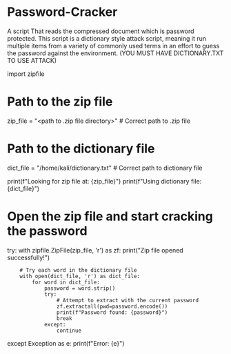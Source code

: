 # Password-Cracker
 A script That reads the compressed document which is password protected. This script is a dictionary style attack script, meaning it run multiple items from a variety of commonly used terms in an effort to guess the password against the environment. (YOU MUST HAVE DICTIONARY.TXT TO USE ATTACK)



import zipfile

# Path to the zip file
zip_file = "<path to .zip file directory>"  # Correct path to .zip file

# Path to the dictionary file
dict_file = "/home/kali/dictionary.txt"  # Correct path to dictionary file

print(f"Looking for zip file at: {zip_file}")
print(f"Using dictionary file: {dict_file}")

# Open the zip file and start cracking the password
try:
    with zipfile.ZipFile(zip_file, 'r') as zf:
        print("Zip file opened successfully!")
        
        # Try each word in the dictionary file
        with open(dict_file, 'r') as dict_file:
            for word in dict_file:
                password = word.strip()
                try:
                    # Attempt to extract with the current password
                    zf.extractall(pwd=password.encode())
                    print(f"Password found: {password}")
                    break
                except:
                    continue
except Exception as e:
    print(f"Error: {e}")
